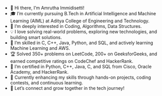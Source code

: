 - 👋 Hi there, I’m Amrutha Immidisetti!
- 🎓 I’m currently pursuing B.Tech in Artificial Intelligence and Machine Learning (AIML) at Aditya College of Engineering and Technology.  
- 👀 I’m deeply interested in Coding, Algorithms, Data Structures.  
- 💡 I love solving real-world problems, exploring new technologies, and building smart solutions.  
- 🌟 I’m skilled in C, C++, Java, Python, and SQL, and actively learning Machine Learning and AWS.  
- 🏆 Solved 350+ problems on LeetCode, 200+ on GeeksforGeeks, and earned competitive ratings on CodeChef and HackerRank.  
- 📜 I’m certified in Python, C++, Java, C, and SQL from Cisco, Oracle Academy, and HackerRank.  
- 🚀 Currently enhancing my skills through hands-on projects, coding contests, and continuous learning.  
- 🔗 Let’s connect and grow together in the tech journey!
